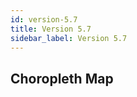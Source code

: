```yaml
---
id: version-5.7
title: Version 5.7
sidebar_label: Version 5.7
---
```

## Choropleth Map

<script src="https://fast.wistia.com/embed/medias/1j6ku3mm7r.jsonp" async={true} /><script src="https://fast.wistia.com/assets/external/E-v1.js" async={true} /><div className="wistia_responsive_padding" style={{padding: "56.25% 0 0 0", position: "relative"}}><div className="wistia_responsive_wrapper" style={{height: "100%", left: "0", position: "absolute", top: "0", width: "100%"}}><div className="wistia_embed wistia_async_1j6ku3mm7r videoFoam=true" style={{height: "100%", position: "relative", width: "100%"}}><div className="wistia_swatch" style={{height: "100%", left: "0", opacity: "0", overflow: "hidden", position: "absolute", top: "0", transition: "opacity 200ms", width: "100%"}}><img src="https://fast.wistia.com/embed/medias/1j6ku3mm7r/swatch" style={{filter: "blur(5px)", height: "100%", objectFit: "contain", width: "100%"}} alt="" aria-hidden="true" onLoad="this.parentNode.style.opacity=1;" /></div></div></div></div>

<br />
<br />

## Column Resizing on Tables

<script src="https://fast.wistia.com/embed/medias/v4t45a282j.jsonp" async={true} /><script src="https://fast.wistia.com/assets/external/E-v1.js" async={true} /><div className="wistia_responsive_padding" style={{padding: "56.25% 0 0 0", position: "relative"}}><div className="wistia_responsive_wrapper" style={{height: "100%", left: "0", position: "absolute", top: "0", width: "100%"}}><div className="wistia_embed wistia_async_v4t45a282j videoFoam=true" style={{height: "100%", position: "relative", width: "100%"}}><div className="wistia_swatch" style={{height: "100%", left: "0", opacity: "0", overflow: "hidden", position: "absolute", top: "0", transition: "opacity 200ms", width: "100%"}}><img src="https://fast.wistia.com/embed/medias/v4t45a282j/swatch" style={{filter: "blur(5px)", height: "100%", objectFit: "contain", width: "100%"}} alt="" aria-hidden="true" onLoad="this.parentNode.style.opacity=1;" /></div></div></div></div>

<br />
<br />

## Date Picker Filter Component

<script src="https://fast.wistia.com/embed/medias/a76tbbchdi.jsonp" async={true} /><script src="https://fast.wistia.com/assets/external/E-v1.js" async={true} /><div className="wistia_responsive_padding" style={{padding: "56.25% 0 0 0", position: "relative"}}><div className="wistia_responsive_wrapper" style={{height: "100%", left: "0", position: "absolute", top: "0", width: "100%"}}><div className="wistia_embed wistia_async_a76tbbchdi videoFoam=true" style={{height: "100%", position: "relative", width: "100%"}}><div className="wistia_swatch" style={{height: "100%", left: "0", opacity: "0", overflow: "hidden", position: "absolute", top: "0", transition: "opacity 200ms", width: "100%"}}><img src="https://fast.wistia.com/embed/medias/a76tbbchdi/swatch" style={{filter: "blur(5px)", height: "100%", objectFit: "contain", width: "100%"}} alt="" aria-hidden="true" onLoad="this.parentNode.style.opacity=1;" /></div></div></div></div>

<br />
<br />

## Marking Datasets as Favorites

<script src="https://fast.wistia.com/embed/medias/ogancf0v5d.jsonp" async={true} /><script src="https://fast.wistia.com/assets/external/E-v1.js" async={true} /><div className="wistia_responsive_padding" style={{padding: "56.25% 0 0 0", position: "relative"}}><div className="wistia_responsive_wrapper" style={{height: "100%", left: "0", position: "absolute", top: "0", width: "100%"}}><div className="wistia_embed wistia_async_ogancf0v5d videoFoam=true" style={{height: "100%", position: "relative", width: "100%"}}><div className="wistia_swatch" style={{height: "100%", left: "0", opacity: "0", overflow: "hidden", position: "absolute", top: "0", transition: "opacity 200ms", width: "100%"}}><img src="https://fast.wistia.com/embed/medias/ogancf0v5d/swatch" style={{filter: "blur(5px)", height: "100%", objectFit: "contain", width: "100%"}} alt="" aria-hidden="true" onLoad="this.parentNode.style.opacity=1;" /></div></div></div></div>

<br />
<br />

## Min-Max Charts

<script src="https://fast.wistia.com/embed/medias/80319gxc6a.jsonp" async={true} /><script src="https://fast.wistia.com/assets/external/E-v1.js" async={true} /><div className="wistia_responsive_padding" style={{padding: "56.25% 0 0 0", position: "relative"}}><div className="wistia_responsive_wrapper" style={{height: "100%", left: "0", position: "absolute", top: "0", width: "100%"}}><div className="wistia_embed wistia_async_80319gxc6a videoFoam=true" style={{height: "100%", position: "relative", width: "100%"}}><div className="wistia_swatch" style={{height: "100%", left: "0", opacity: "0", overflow: "hidden", position: "absolute", top: "0", transition: "opacity 200ms", width: "100%"}}><img src="https://fast.wistia.com/embed/medias/80319gxc6a/swatch" style={{filter: "blur(5px)", height: "100%", objectFit: "contain", width: "100%"}} alt="" aria-hidden="true" onLoad="this.parentNode.style.opacity=1;" /></div></div></div></div>

<br />
<br />

## Nested Formulas

<script src="https://fast.wistia.com/embed/medias/bzy0ahe8ab.jsonp" async={true} /><script src="https://fast.wistia.com/assets/external/E-v1.js" async={true} /><div className="wistia_responsive_padding" style={{padding: "56.25% 0 0 0", position: "relative"}}><div className="wistia_responsive_wrapper" style={{height: "100%", left: "0", position: "absolute", top: "0", width: "100%"}}><div className="wistia_embed wistia_async_bzy0ahe8ab videoFoam=true" style={{height: "100%", position: "relative", width: "100%"}}><div className="wistia_swatch" style={{height: "100%", left: "0", opacity: "0", overflow: "hidden", position: "absolute", top: "0", transition: "opacity 200ms", width: "100%"}}><img src="https://fast.wistia.com/embed/medias/bzy0ahe8ab/swatch" style={{filter: "blur(5px)", height: "100%", objectFit: "contain", width: "100%"}} alt="" aria-hidden="true" onLoad="this.parentNode.style.opacity=1;" /></div></div></div></div>

<br />
<br />

## Select Multiple Objects and Autoalign

<script src="https://fast.wistia.com/embed/medias/a2u3ewxqjn.jsonp" async={true} /><script src="https://fast.wistia.com/assets/external/E-v1.js" async={true} /><div className="wistia_responsive_padding" style={{padding: "56.25% 0 0 0", position: "relative"}}><div className="wistia_responsive_wrapper" style={{height: "100%", left: "0", position: "absolute", top: "0", width: "100%"}}><div className="wistia_embed wistia_async_a2u3ewxqjn videoFoam=true" style={{height: "100%", position: "relative", width: "100%"}}><div className="wistia_swatch" style={{height: "100%", left: "0", opacity: "0", overflow: "hidden", position: "absolute", top: "0", transition: "opacity 200ms", width: "100%"}}><img src="https://fast.wistia.com/embed/medias/a2u3ewxqjn/swatch" style={{filter: "blur(5px)", height: "100%", objectFit: "contain", width: "100%"}} alt="" aria-hidden="true" onLoad="this.parentNode.style.opacity=1;" /></div></div></div></div>

<br />
<br />

## Text Labels on Page Header

<script src="https://fast.wistia.com/embed/medias/ibx1a6fr6p.jsonp" async={true} /><script src="https://fast.wistia.com/assets/external/E-v1.js" async={true} /><div className="wistia_responsive_padding" style={{padding: "56.25% 0 0 0", position: "relative"}}><div className="wistia_responsive_wrapper" style={{height: "100%", left: "0", position: "absolute", top: "0", width: "100%"}}><div className="wistia_embed wistia_async_ibx1a6fr6p videoFoam=true" style={{height: "100%", position: "relative", width: "100%"}}><div className="wistia_swatch" style={{height: "100%", left: "0", opacity: "0", overflow: "hidden", position: "absolute", top: "0", transition: "opacity 200ms", width: "100%"}}><img src="https://fast.wistia.com/embed/medias/ibx1a6fr6p/swatch" style={{filter: "blur(5px)", height: "100%", objectFit: "contain", width: "100%"}} alt="" aria-hidden="true" onLoad="this.parentNode.style.opacity=1;" /></div></div></div></div>

<br />
<br />

## Filters v2.0

<script src="https://fast.wistia.com/embed/medias/fukacq7f2u.jsonp" async={true} /><script src="https://fast.wistia.com/assets/external/E-v1.js" async={true} /><div className="wistia_responsive_padding" style={{padding: "56.25% 0 0 0", position: "relative"}}><div className="wistia_responsive_wrapper" style={{height: "100%", left: "0", position: "absolute", top: "0", width: "100%"}}><div className="wistia_embed wistia_async_fukacq7f2u videoFoam=true" style={{height: "100%", position: "relative", width: "100%"}}><div className="wistia_swatch" style={{height: "100%", left: "0", opacity: "0", overflow: "hidden", position: "absolute", top: "0", transition: "opacity 200ms", width: "100%"}}><img src="https://fast.wistia.com/embed/medias/fukacq7f2u/swatch" style={{filter: "blur(5px)", height: "100%", objectFit: "contain", width: "100%"}} alt="" aria-hidden="true" onLoad="this.parentNode.style.opacity=1;" /></div></div></div></div>

<br />
<br />
